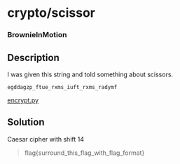 # crypto/scissor
### BrownieInMotion

## Description
I was given this string and told something about scissors.

`egddagzp_ftue_rxms_iuft_rxms_radymf`

[encrypt.py](Assets\encrypt.py)

## Solution
Caesar cipher with shift 14

> flag{surround_this_flag_with_flag_format}